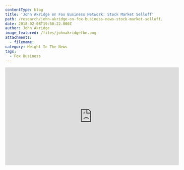 ```yaml
---
contentType: blog
title: 'John Akridge on Fox Business Network: Stock Market Selloff'
path: /research/john-akridge-on-fox-business-news-stock-market-selloff/
date: 2018-02-08T19:50:22.000Z
author: John Akridge
image_featured: /files/johnakridgefbn.png
attachments:
  - filename:
category: Height In The News
tags:
  - Fox Business
---
```

<iframe width="560" height="315" src="https://www.youtube.com/embed/OhZ_UauCUUc" frameborder="0" allow="autoplay; encrypted-media" allowfullscreen></iframe>
